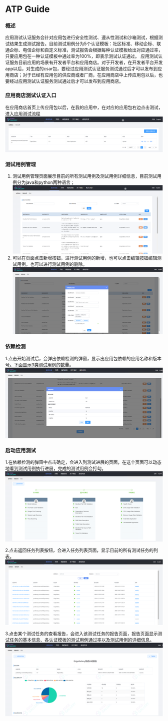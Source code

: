 ATP Guide
========================

### 概述
应用测试认证服务会针对应用包进行安全性测试、遵从性测试和沙箱测试，根据测试结果生成测试报告。目前测试用例分为5个认证模板：社区标准、移动企标、联通企标、电信企标和自定义标准，测试报告会根据每种认证模板给出对应通过率，只要应用包在一种认证模板中通过率为100%，即表示测试认证通过。
应用测试认证服务目前应用的场景有开发者平台和应用商店。对于开发者，在开发者平台开发app以后，对生成的csar包，要经过应用测试认证服务测试通过后才可以发布到应用商店；对于已经有应用包的供应商或者厂商，在应用商店中上传应用包以后，也要经过应用测试认证服务测试通过后才可以发布到应用商店。


### 应用商店测试认证入口
在应用商店首页上传应用包以后，在我的应用中，在对应的应用包右边点击测试，进入应用测试流程
![](/uploads/images/2020/1209/myApp.PNG "我的应用.PNG")


### 测试用例管理
1. 测试用例管理页面展示目前的所有测试用例及测试用例详细信息，目前测试用例分为java和python两种语言；
![](/uploads/images/2020/1209/testCaseMgr.PNG "测试用例管理.PNG")
2. 可以在页面点击新增按钮，进行测试用例的新增，也可以点击编辑按钮编辑测试用例，也可以进行测试用例的删除。
![](/uploads/images/2020/1209/addTestCase.PNG "新增测试用例.PNG")


### 依赖检测
1.点击开始测试后，会弹出依赖检测的弹窗，显示出应用包依赖的应用名称和版本号。下面显示3类测试用例的数量。
![](/uploads/images/2020/1209/dependencyCheck.PNG "依赖检测.PNG")


### 启动应用测试
1.在依赖检测的弹窗中点击确定，会进入到测试进展的页面，在这个页面可以动态地看到测试用例执行进展，完成的测试用例会打勾。
![](/uploads/images/2020/1209/testProcess.PNG "测试进展.PNG")

2.点击返回任务列表按钮，会进入任务列表页面，显示目前的所有测试任务的列表。
![](/uploads/images/2020/1209/taskList.PNG "测试任务列表.PNG")

3.点击某个测试任务的查看报告，会进入该测试任务的报告页面，报告页面显示测试任务的基本信息、各认证模板的测试用例通过率以及测试用例的详细信息。
![](/uploads/images/2020/1209/testReport.PNG "测试报告.PNG")
